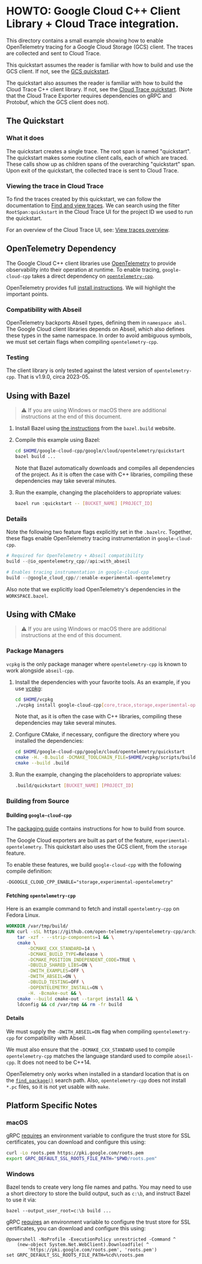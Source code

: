 # HOWTO: Google Cloud C++ Client Library + Cloud Trace integration.

This directory contains a small example showing how to enable OpenTelemetry
tracing for a Google Cloud Storage (GCS) client. The traces are collected and
sent to Cloud Trace.

This quickstart assumes the reader is familiar with how to build and use the GCS
client. If not, see the [GCS quickstart](/google/cloud/storage/quickstart).

The quickstart also assumes the reader is familiar with how to build the Cloud
Trace C++ client library. If not, see the
[Cloud Trace quickstart](/google/cloud/trace/quickstart). (Note that the Cloud
Trace Exporter requires dependencies on gRPC and Protobuf, which the GCS client
does not).

## The Quickstart

### What it does

The quickstart creates a single trace. The root span is named "quickstart". The
quickstart makes some routine client calls, each of which are traced. These
calls show up as children spans of the overarching "quickstart" span. Upon exit
of the quickstart, the collected trace is sent to Cloud Trace.

### Viewing the trace in Cloud Trace

To find the traces created by this quickstart, we can follow the documentation
to [Find and view traces]. We can search using the filter `RootSpan:quickstart`
in the Cloud Trace UI for the project ID we used to run the quickstart.

For an overview of the Cloud Trace UI, see: [View traces overview].

## OpenTelemetry Dependency

The Google Cloud C++ client libraries use [OpenTelemetry] to provide
observability into their operation at runtime. To enable tracing,
`google-cloud-cpp` takes a direct dependency on
[`opentelemetry-cpp`][opentelemetry-cpp].

OpenTelemetry provides full [install instructions][opentelemetry-cpp-install].
We will highlight the important points.

### Compatibility with Abseil

OpenTelemetry backports Abseil types, defining them in `namespace absl`. The
Google Cloud client libraries depends on Abseil, which also defines these types
in the same namespace. In order to avoid ambiguous symbols, we must set certain
flags when compiling `opentelemetry-cpp`.

### Testing

The client library is only tested against the latest version of
`opentelemetry-cpp`. That is v1.9.0, circa 2023-05.

## Using with Bazel

> :warning: If you are using Windows or macOS there are additional instructions
> at the end of this document.

1. Install Bazel using [the instructions][bazel-install] from the `bazel.build`
   website.

1. Compile this example using Bazel:

   ```bash
   cd $HOME/google-cloud-cpp/google/cloud/opentelemetry/quickstart
   bazel build ...
   ```

   Note that Bazel automatically downloads and compiles all dependencies of the
   project. As it is often the case with C++ libraries, compiling these
   dependencies may take several minutes.

1. Run the example, changing the placeholders to appropriate values:

   ```bash
   bazel run :quickstart -- [BUCKET_NAME] [PROJECT_ID]
   ```

### Details

Note the following two feature flags explicitly set in the `.bazelrc`. Together,
these flags enable OpenTelemetry tracing instrumentation in `google-cloud-cpp`.

```py
# Required for OpenTelemetry + Abseil compatibility
build --@io_opentelemetry_cpp//api:with_abseil

# Enables tracing instrumentation in google-cloud-cpp
build --@google_cloud_cpp//:enable-experimental-opentelemetry
```

Also note that we explicitly load OpenTelemetry's dependencies in the
`WORKSPACE.bazel`.

## Using with CMake

> :warning: If you are using Windows or macOS there are additional instructions
> at the end of this document.

### Package Managers

`vcpkg` is the only package manager where `opentelemetry-cpp` is known to work
alongside `abseil-cpp`.

<!-- TODO(#11426): We need to add an opentelemetry feature to the vcpkg port
after the next release. -->

1. Install the dependencies with your favorite tools. As an example, if you use
   [vcpkg](https://github.com/Microsoft/vcpkg.git):

   ```bash
   cd $HOME/vcpkg
   ./vcpkg install google-cloud-cpp[core,trace,storage,experimental-opentelemetry]
   ```

   Note that, as it is often the case with C++ libraries, compiling these
   dependencies may take several minutes.

1. Configure CMake, if necessary, configure the directory where you installed
   the dependencies:

   ```bash
   cd $HOME/google-cloud-cpp/google/cloud/opentelemetry/quickstart
   cmake -H. -B.build -DCMAKE_TOOLCHAIN_FILE=$HOME/vcpkg/scripts/buildsystems/vcpkg.cmake
   cmake --build .build
   ```

1. Run the example, changing the placeholders to appropriate values:

   ```bash
   .build/quickstart [BUCKET_NAME] [PROJECT_ID]
   ```

### Building from Source

#### Building `google-cloud-cpp`

The [packaging guide] contains instructions for how to build from source.

The Google Cloud exporters are built as part of the feature,
`experimental-opentelemetry`. This quickstart also uses the GCS client, from the
`storage` feature.

To enable these features, we build `google-cloud-cpp` with the following compile
definition:

```
-DGOOGLE_CLOUD_CPP_ENABLE="storage,experimental-opentelemetry"
```

#### Fetching `opentelemetry-cpp`

Here is an example command to fetch and install `opentelemtry-cpp` on Fedora Linux.

```Dockerfile
WORKDIR /var/tmp/build/
RUN curl -sSL https://github.com/open-telemetry/opentelemetry-cpp/archive/v1.9.0.tar.gz | \
    tar -xzf - --strip-components=1 && \
    cmake \
        -DCMAKE_CXX_STANDARD=14 \
        -DCMAKE_BUILD_TYPE=Release \
        -DCMAKE_POSITION_INDEPENDENT_CODE=TRUE \
        -DBUILD_SHARED_LIBS=ON \
        -DWITH_EXAMPLES=OFF \
        -DWITH_ABSEIL=ON \
        -DBUILD_TESTING=OFF \
        -DOPENTELEMETRY_INSTALL=ON \
        -H. -Bcmake-out && \
    cmake --build cmake-out --target install && \
    ldconfig && cd /var/tmp && rm -fr build
```

#### Details

We must supply the `-DWITH_ABSEIL=ON` flag when compiling `opentelemetry-cpp`
for compatibility with Abseil.

We must also ensure that the `-DCMAKE_CXX_STANDARD` used to compile
`opentelemetry-cpp` matches the language standard used to compile `abseil-cpp`.
It does not need to be C++14.

OpenTelemetry only works when installed in a standard location that is on the
[`find_package()`][find-package] search path. Also, `opentelemetry-cpp` does not
install `*.pc` files, so it is not yet usable with `make`.

## Platform Specific Notes

### macOS

gRPC [requires][grpc-roots-pem-bug] an environment variable to configure the
trust store for SSL certificates, you can download and configure this using:

```bash
curl -Lo roots.pem https://pki.google.com/roots.pem
export GRPC_DEFAULT_SSL_ROOTS_FILE_PATH="$PWD/roots.pem"
```

### Windows

Bazel tends to create very long file names and paths. You may need to use a
short directory to store the build output, such as `c:\b`, and instruct Bazel
to use it via:

```shell
bazel --output_user_root=c:\b build ...
```

gRPC [requires][grpc-roots-pem-bug] an environment variable to configure the
trust store for SSL certificates, you can download and configure this using:

```console
@powershell -NoProfile -ExecutionPolicy unrestricted -Command ^
    (new-object System.Net.WebClient).Downloadfile( ^
        'https://pki.google.com/roots.pem', 'roots.pem')
set GRPC_DEFAULT_SSL_ROOTS_FILE_PATH=%cd%\roots.pem
```

[bazel-install]: https://docs.bazel.build/versions/main/install.html
[find and view traces]: https://cloud.google.com/trace/docs/trace-overview
[find-package]: https://cmake.org/cmake/help/latest/command/find_package.html
[grpc-roots-pem-bug]: https://github.com/grpc/grpc/issues/16571
[opentelemetry]: https://opentelemetry.io
[opentelemetry-cpp]: https://github.com/open-telemetry/opentelemetry-cpp
[opentelemetry-cpp-install]: https://github.com/open-telemetry/opentelemetry-cpp/INSTALL.md
[packaging guide]: https://github.com/googleapis/google-cloud-cpp/blob/main/doc/packaging.md
[view traces overview]: https://cloud.google.com/trace/docs/trace-overview
